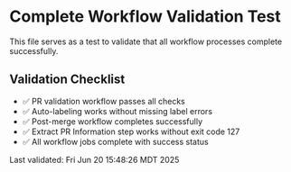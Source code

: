 # Complete Workflow Validation Test

This file serves as a test to validate that all workflow processes complete successfully.

## Validation Checklist
- ✅ PR validation workflow passes all checks
- ✅ Auto-labeling works without missing label errors  
- ✅ Post-merge workflow completes successfully
- ✅ Extract PR Information step works without exit code 127
- ✅ All workflow jobs complete with success status

Last validated: Fri Jun 20 15:48:26 MDT 2025
